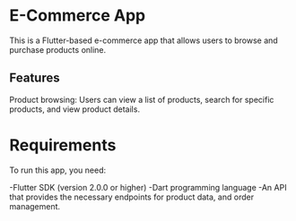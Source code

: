 # E-Commerce App

This is a Flutter-based e-commerce app that allows users to browse and purchase products online.

## Features

Product browsing: Users can view a list of products, search for specific products, and view product details.

# Requirements
To run this app, you need:

-Flutter SDK (version 2.0.0 or higher)
-Dart programming language
-An API that provides the necessary endpoints for product data, and order management.
